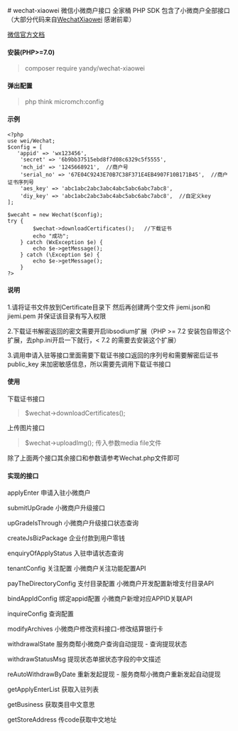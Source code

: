 ﻿﻿# wechat-xiaowei
微信小微商户接口 全家桶 PHP SDK
包含了小微商户全部接口（大部分代码来自[WechatXiaowei](https://github.com/liumenglei/WechatXiaowei) 感谢前辈）

[微信官方文档](https://pay.weixin.qq.com/wiki/doc/api/xiaowei.php?chapter=4_1)

#### 安装(PHP>=7.0) 
> composer require yandy/wechat-xiaowei

#### 弹出配置
> php think micromch:config

#### 示例
    <?php
	use wei/Wechat;
	$config = [
	   'appid' => 'wx123456',
        'secret' => '6b9bb37515ebd8f7d08c6329c5f5555',
        'mch_id' => '1245668921',  //商户号
        'serial_no' => '67E04C9243E70B7C38F371E4EB4907F10B171B45',  //商户证书序列号
        'aes_key' => 'abc1abc2abc3abc4abc5abc6abc7abc8',
        'diy_key' => 'abc1abc2abc3abc4abc5abc6abc7abc8',  //自定义key
	];
	
	$wecaht = new Wechat($config);
	try {
            $wechat->downloadCertificates();   //下载证书
            echo "成功";
        } catch (WxException $e) {
            echo $e->getMessage();
        } catch (\Exception $e) {
            echo $e->getMessage();
        }
    ?>
#### 说明
1.请将证书文件放到Certificate目录下 然后再创建两个空文件 jiemi.json和jiemi.pem 并保证该目录有写入权限

2.下载证书解密返回的密文需要开启libsodium扩展（PHP >= 7.2 安装包自带这个扩展，去php.ini开启一下就行，< 7.2 的需要去安装这个扩展）

3.调用申请入驻等接口里面需要下载证书接口返回的序列号和需要解密后证书 public_key 来加密敏感信息，所以需要先调用下载证书接口


#### 使用
下载证书接口

> $wechat->downloadCertificates();

上传图片接口

> $wechat->uploadImg(); 传入参数media file文件


除了上面两个接口其余接口和参数请参考Wechat.php文件即可


#### 实现的接口
applyEnter 申请入驻小微商户

submitUpGrade 小微商户升级接口

upGradeIsThrough 小微商户升级接口状态查询

createJsBizPackage  企业付款到用户零钱

enquiryOfApplyStatus 入驻申请状态查询

tenantConfig  关注配置  小微商户关注功能配置API

payTheDirectoryConfig  支付目录配置   小微商户开发配置新增支付目录API

bindAppIdConfig 绑定appid配置  小微商户新增对应APPID关联API

inquireConfig 查询配置

modifyArchives 小微商户修改资料接口-修改结算银行卡

withdrawalState 服务商帮小微商户查询自动提现 - 查询提现状态

withdrawStatusMsg 提现状态单据状态字段的中文描述

reAutoWithdrawByDate 重新发起提现 - 服务商帮小微商户重新发起自动提现

getApplyEnterList 获取入驻列表

getBusiness 获取类目中文意思

 getStoreAddress 传code获取中文地址


